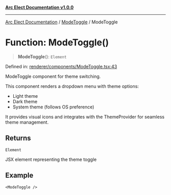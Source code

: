[**Arc Elect Documentation v1.0.0**](../../README.md)

---

[Arc Elect Documentation](../../modules.md) / [ModeToggle](../README.md) / ModeToggle

# Function: ModeToggle()

> **ModeToggle**(): `Element`

Defined in: [renderer/components/ModeToggle.tsx:43](https://github.com/wijnand-gritter/arc-elect/blob/c2867786d8264971474ef9a0d9cc5a8943053f07/src/renderer/components/ModeToggle.tsx#L43)

ModeToggle component for theme switching.

This component renders a dropdown menu with theme options:

- Light theme
- Dark theme
- System theme (follows OS preference)

It provides visual icons and integrates with the ThemeProvider
for seamless theme management.

## Returns

`Element`

JSX element representing the theme toggle

## Example

```tsx
<ModeToggle />
```
